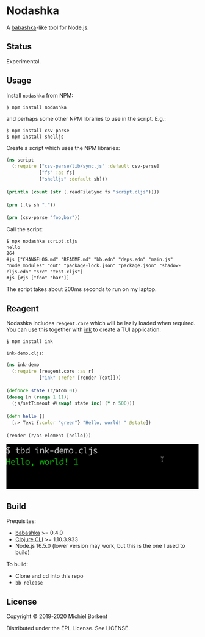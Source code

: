 # Nodashka

A [babashka](https://babashka.org/)-like tool for Node.js.

## Status

Experimental.

## Usage

Install `nodashka` from NPM:

```
$ npm install nodashka
```

and perhaps some other NPM libraries to use in the script. E.g.:

```
$ npm install csv-parse
$ npm install shelljs
```

Create a script which uses the NPM libraries:

``` clojure
(ns script
  (:require ["csv-parse/lib/sync.js" :default csv-parse]
            ["fs" :as fs]
            ["shelljs" :default sh]))

(println (count (str (.readFileSync fs "script.cljs"))))

(prn (.ls sh "."))

(prn (csv-parse "foo,bar"))
```

Call the script:

```
$ npx nodashka script.cljs
hello
264
#js ["CHANGELOG.md" "README.md" "bb.edn" "deps.edn" "main.js" "node_modules" "out" "package-lock.json" "package.json" "shadow-cljs.edn" "src" "test.cljs"]
#js [#js ["foo" "bar"]]
```

The script takes about 200ms seconds to run on my laptop.

## Reagent

Nodashka includes `reagent.core` which will be lazily loaded when required. You
can use this together with [ink](https://github.com/vadimdemedes/ink) to create
a TUI application:

```
$ npm install ink
```

`ink-demo.cljs`:
``` clojure
(ns ink-demo
  (:require [reagent.core :as r]
            ["ink" :refer [render Text]]))

(defonce state (r/atom 0))
(doseq [n (range 1 11)]
  (js/setTimeout #(swap! state inc) (* n 500)))

(defn hello []
  [:> Text {:color "green"} "Hello, world! " @state])

(render (r/as-element [hello]))
```

<img src="img/ink.gif"/>

## Build

Prequisites:

- [babashka](https://babashka.org/) >= 0.4.0
- [Clojure CLI](https://clojure.org/guides/getting_started#_clojure_installer_and_cli_tools) >= 1.10.3.933
- Node.js 16.5.0 (lower version may work, but this is the one I used to build)

To build:

- Clone and cd into this repo
- `bb release`

## License

Copyright © 2019-2020 Michiel Borkent

Distributed under the EPL License. See LICENSE.
